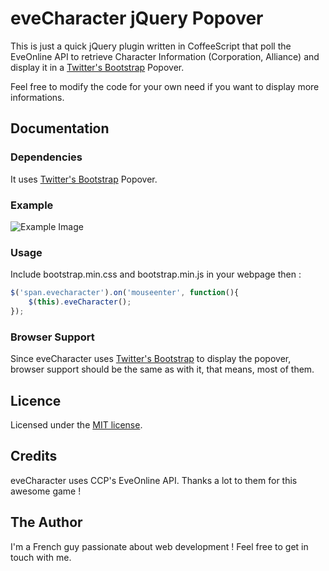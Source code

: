 # eveCharacter jQuery Popover

This is just a quick jQuery plugin written in CoffeeScript that poll the EveOnline API to retrieve Character Information (Corporation, Alliance) and display it in a [Twitter's Bootstrap](http://twitter.github.com/bootstrap/) Popover.

Feel free to modify the code for your own need if you want to display more informations.

## Documentation

### Dependencies

It uses [Twitter's Bootstrap](http://twitter.github.com/bootstrap/) Popover.

### Example

![Example Image](http://i.minus.com/jbwgwSIBJAfJbb.png)

### Usage

Include bootstrap.min.css and bootstrap.min.js in your webpage then :

```javascript
$('span.evecharacter').on('mouseenter', function(){
    $(this).eveCharacter();
});
```

### Browser Support

Since eveCharacter uses [Twitter's Bootstrap](http://twitter.github.com/bootstrap/) to display the popover, browser support should be the same as with it, that means, most of them.

## Licence

Licensed under the [MIT license](http://en.wikipedia.org/wiki/MIT_License).

## Credits

eveCharacter uses CCP's EveOnline API. Thanks a lot to them for this awesome game !

## The Author

I'm a French guy passionate about web development ! Feel free to get in touch with me.